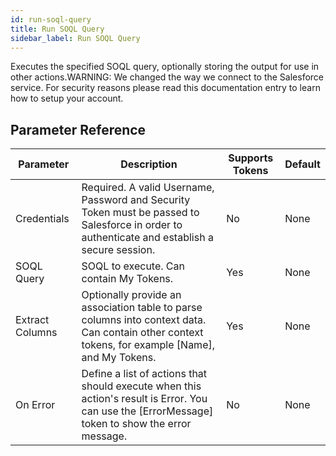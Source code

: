 ```yaml
---
id: run-soql-query
title: Run SOQL Query
sidebar_label: Run SOQL Query
---
```



Executes the specified SOQL query, optionally storing the output for use in other actions.WARNING: We changed the way we connect to the Salesforce service. For security reasons please read this documentation entry to learn how to setup your account.

## Parameter Reference
| Parameter | Description | Supports Tokens | Default |
| -- | -- | -- | -- |
| Credentials | Required. A valid Username, Password and Security Token must be passed to Salesforce in order to authenticate and establish a secure session. | No | None |
| SOQL Query | SOQL to execute. Can contain My Tokens. | Yes | None |
| Extract Columns | Optionally provide an association table to parse columns into context data. Can contain other context tokens, for example [Name], and My Tokens. | Yes | None |
| On Error | Define a list of actions that should execute when this action's result is Error. You can use the [ErrorMessage] token to show the error message. | No | None |
